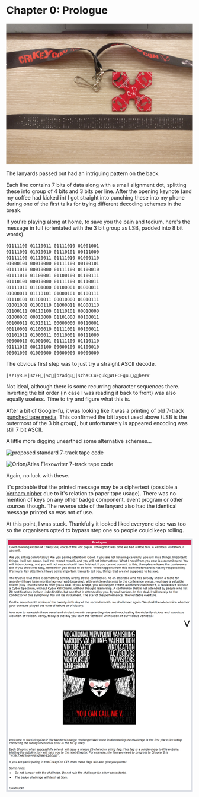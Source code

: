 # Chapter 0: Prologue

![photo of badge lanyard](media/lanyard.jpg)

The lanyards passed out had an intriguing pattern on the back.

Each line contains 7 bits of data along with a small alignment dot, splitting these into group of 4 bits and 3 bits per line. After the opening keynote (and my coffee had kicked in) I got straight into punching these into my phone during one of the first talks for trying different decoding schemes in the break.

If you're playing along at home, to save you the pain and tedium, here's the message in full (orientated with the 3 bit group as LSB, padded into 8 bit words).

```
01111100 01110011 01111010 01001001
01111001 01010010 01110101 00111000
01111100 01110011 01111010 01000110
01000101 00010000 01111100 00100101
01111010 00010000 01111100 01100010
01111010 01100001 01100100 01100111
01110101 00010000 01111100 01110011
01111010 01101000 01100001 01000011
01000011 01110101 01000101 01100111
01110101 01101011 00010000 01010111
01001001 01000110 01000011 01000110
01100111 00110100 01110101 00010000
01000000 00010000 01101000 00100011
00100011 01010111 00000000 00110001
00110001 01100010 01111001 00100011
01101011 01000011 00110001 00111000
00000010 01001001 01111100 01110110
01111010 00110100 00000100 01100010
00001000 01000000 00000000 00000000
```

The obvious first step was to just try a straight ASCII decode.

```
|szIyRu8|szFE|%z|bzadgu|szhaCCuEgukWIFCFg4u@h##W
```

Not ideal, although there is some recurring character sequences there. Inverting the bit order (in case I was reading it back to front) was also equally useless. Time to try and figure what this is.

After a bit of Google-fu, it was looking like it was a printing of old 7-track [punched tape media](http://www.obsoletemedia.org/punched-tape/). This confirmed the bit layout used above (LSB is the outermost of the 3 bit group), but unfortunately is appeared encoding was still 7 bit ASCII.

A little more digging unearthed some alternative schemes...

![proposed standard 7-track tape code](http://www.chilton-computing.org.uk/acl/jpgs/cr073.jpg)

![Orion/Atlas Flexowriter 7-track tape code](http://www.chilton-computing.org.uk/acl/jpgs/cr080.jpg)

Again, no luck with these.

It's probable that the printed message may be a ciphertext (possible a [Vernam cipher](https://en.wikipedia.org/wiki/Gilbert_Vernam#The_Vernam_cipher) due to it's relation to paper tape usage). There was no mention of keys on any other badge component, event program or other sources though. The reverse side of the lanyard also had the identical message printed so was not of use.

At this point, I was stuck. Thankfully it looked liked everyone else was too so the organisers opted to bypass step one so people could keep rolling.

![Prologue flag page](media/prologue.png)
